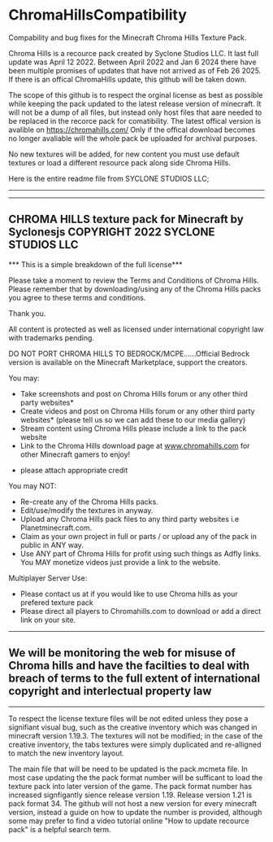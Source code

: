 # ChromaHillsCompatibility
Compability and bug fixes for the Minecraft Chroma Hills Texture Pack.

Chroma Hills is a recource pack created by Syclone Studios LLC. It last full update was April 12 2022.
Between April 2022 and Jan 6 2024 there have been multiple promises of updates that have not arrived as of Feb 26 2025. If there is an offical ChromaHills update, this github will be taken down.

The scope of this github is to respect the orginal license as best as possible while keeping the pack updated to the latest release version of minecraft. It will not be a dump of all files, but instead only host files that aare needed to be replaced in the recorce pack for comatibility. The latest offical version is avalible on https://chromahills.com/ 
Only if the offical download becomes no longer avaliable will the whole pack be uploaded for archival purposes.

No new textures will be added, for new content you must use default textures or load a different resource pack along side Chroma Hills.

Here is the entire readme file from SYCLONE STUDIOS LLC;

************************************************************************************************************************************************************************************
-----------------------------------------------------
CHROMA HILLS texture pack for Minecraft by Syclonesjs
COPYRIGHT 2022 SYCLONE STUDIOS LLC
-----------------------------------------------------

*** This is a simple breakdown of the full license***

Please take a moment to review the Terms and Conditions of Chroma Hills. Please remember that by downloading/using any of the Chroma Hills packs you agree to these terms and conditions.

Thank you.

All content is protected as well as licensed under international copyright law with trademarks pending.

DO NOT PORT CHROMA HILLS TO BEDROCK/MCPE......Official Bedrock version is available on the Minecraft Marketplace, support the creators. 


You may:


- Take screenshots and post on Chroma Hills forum or any other third party websites*
- Create videos and post on Chroma Hills forum or any other third party websites* (please tell us so we can add these to our media gallery)
- Stream content using Chroma Hills please include a link to the pack website
- Link to the Chroma Hills download page at www.chromahills.com for other Minecraft gamers to enjoy!

* please attach appropriate credit 


You may NOT:


- Re-create any of the Chroma Hills packs.
- Edit/use/modify the textures in anyway.
- Upload any Chroma Hills pack files to any third party websites i.e Planetminecraft.com.
- Claim as your own project in full or parts / or upload any of the pack in public in ANY way.
- Use ANY part of Chroma Hills for profit using such things as Adfly links. You MAY monetize videos just provide a link to the website.


Multiplayer Server Use:


- Please contact us at if you would like to use Chroma hills as your prefered texture pack
- Please direct all players to Chromahills.com to download or add a direct link on your site. 

----------------------------------------------------------------------------------------------------------------------------------
We will be monitoring the web for misuse of Chroma hills and have the facilties to deal with breach of terms to the full extent of international copyright and interlectual property law
----------------------------------------------------------------------------------------------------------------------------------

************************************************************************************************************************************************************************************


To respect the license texture files will be not edited unless they pose a signifiant visual bug, such as the creative inventory which was changed in minecraft version 1.19.3.
The textures will not be modified; in the case of the creative inventory, the tabs textures were simply duplicated and re-alligned to match the new inventory layout.

The main file that will be need to be updated is the pack.mcmeta file. In most case updating the the pack format number will be sufficant to load the texture pack into later version of the game. The pack format number has increased signfigantly sience release version 1.19. Release version 1.21 is pack format 34. The github will not host a new version for every minecraft version, instead a guide on how to update the number is provided, although some may prefer to find a video tutorial online "How to update recource pack" is a helpful search term.
